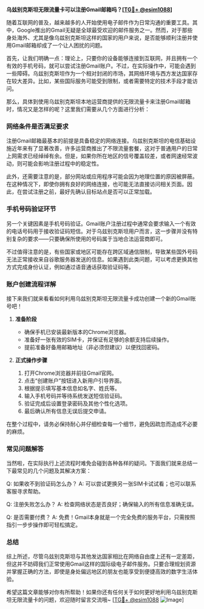 **乌兹别克斯坦无限流量卡可以注册Gmail邮箱吗？[[TG💪+ @esim1088](https://t.me/s/esim1088)]**

随着互联网的普及，越来越多的人开始使用电子邮件作为日常沟通的重要工具。其中，Google推出的Gmail无疑是全球最受欢迎的邮件服务之一。然而，对于那些身处海外、尤其是像乌兹别克斯坦这样的国家的用户来说，是否能够顺利注册并使用Gmail邮箱却成了一个让人困扰的问题。

首先，让我们明确一点：理论上，只要你的设备能够连接到互联网，并且拥有一个有效的手机号码，就可以尝试注册Gmail账户。不过，在实际操作中，可能会遇到一些障碍。乌兹别克斯坦作为一个相对封闭的市场，其网络环境与西方发达国家存在较大差异。比如，某些国际服务可能受到限制，或者需要特定的技术手段才能访问。

那么，具体到使用乌兹别克斯坦本地运营商提供的无限流量卡来注册Gmail邮箱时，情况又是怎样的呢？这里我们需要从几个方面进行分析：

### 网络条件是否满足要求

注册Gmail邮箱最基本的前提是具备稳定的网络连接。乌兹别克斯坦的电信基础设施近年来有了显著改善，许多运营商推出了不限流量套餐，这对于普通用户的日常上网需求已经绰绰有余。但是，如果你所在地区的信号覆盖较差，或者网速经常波动，则可能会影响注册过程中的稳定性。

此外，还需要注意的是，部分网站或应用程序可能会因为地理位置的原因被屏蔽。在这种情况下，即使你拥有良好的网络连接，也可能无法直接访问相关页面。因此，在尝试注册之前，最好先确认目标站点是否可以正常加载。

### 手机号码验证环节

另一个关键因素是手机号码验证。Gmail账户注册过程中通常会要求输入一个有效的电话号码用于接收验证码短信。对于乌兹别克斯坦用户而言，这一步骤并没有特别复杂的要求——只要确保所使用的号码属于当地合法运营商即可。

不过值得注意的是，有些国家或地区可能存在跨区域通信限制，导致某些国外号码无法正常接收来自谷歌服务器发送的信息。如果遇到此类问题，可以考虑更换其他方式完成身份认证，例如通过语音通话获取验证码等。

### 账户创建流程详解

接下来我们就来看看如何利用乌兹别克斯坦无限流量卡成功创建一个新的Gmail账号吧！

1. **准备阶段**  
   - 确保手机已安装最新版本的Chrome浏览器。
   - 准备好一张有效的SIM卡，并保证有足够的余额支持后续操作。
   - 提前准备好备用邮箱地址（非必须但建议）以便找回密码。

2. **正式操作步骤**
   1. 打开Chrome浏览器并前往Gmail官网。
   2. 点击“创建账户”按钮进入新用户引导界面。
   3. 根据提示填写基本信息如名字、姓氏等。
   4. 输入手机号码并等待系统发送短信验证码。
   5. 验证完成后设置登录密码及其他个性化选项。
   6. 最后确认所有信息无误后提交申请。

在整个过程中，请务必保持耐心并仔细检查每一个细节，避免因疏忽而造成不必要的麻烦。

### 常见问题解答

当然啦，在实际执行上述流程时难免会碰到各种各样的疑问。下面我们就来总结一下最常见的几个问题及其解决方案：

Q: 如果收不到验证码怎么办？
A: 可以尝试更换另一张SIM卡试试看；也可以联系客服寻求帮助。

Q: 注册失败怎么办？
A: 检查网络状态是否良好；确保输入的所有信息准确无误。

Q: 是否需要付费？
A: 免费！Gmail本身就是一个完全免费的服务平台，只需按照指引一步步操作即可轻松搞定。

### 总结

综上所述，尽管乌兹别克斯坦与其他发达国家相比在网络自由度上还有一定差距，但这并不妨碍我们正常使用Gmail这样的国际级电子邮件服务。只要合理规划资源并掌握正确的方法，即使是身处偏远地区的朋友也能享受到便捷高效的数字生活体验。

希望这篇文章能够对你有所帮助！如果你还有任何关于如何更好地利用乌兹别克斯坦无限流量卡的问题，欢迎随时留言交流哦~ [[TG💪+ @esim1088](https://t.me/s/esim1088) ![Image](https://i.postimg.cc/4NQfJmqS/Snipaste-2025-05-13-00-14-12.png)]
